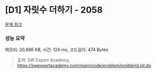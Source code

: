 # [D1] 자릿수 더하기 - 2058 

[문제 링크](https://swexpertacademy.com/main/code/problem/problemDetail.do?contestProbId=AV5QPRjqA10DFAUq) 

### 성능 요약

메모리: 20,696 KB, 시간: 124 ms, 코드길이: 474 Bytes



> 출처: SW Expert Academy, https://swexpertacademy.com/main/code/problem/problemList.do